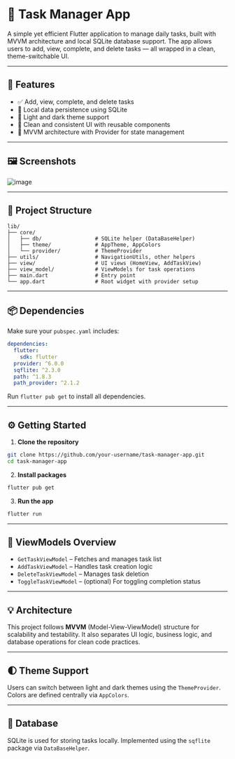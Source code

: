 # 📝 Task Manager App

A simple yet efficient Flutter application to manage daily tasks, built with MVVM architecture and local SQLite database support. The app allows users to add, view, complete, and delete tasks — all wrapped in a clean, theme-switchable UI.

---

## 🚀 Features

* ✅ Add, view, complete, and delete tasks
* 💾 Local data persistence using SQLite
* 🎨 Light and dark theme support
* 📱 Clean and consistent UI with reusable components
* 🧠 MVVM architecture with Provider for state management

---

## 🖼️ Screenshots

![image](https://github.com/user-attachments/assets/e6f464e1-33a3-41a7-93ff-7eb088353b4c)

---

## 🧱 Project Structure

```
lib/
├── core/
│   ├── db/                 # SQLite helper (DataBaseHelper)
│   ├── theme/              # AppTheme, AppColors
│   └── provider/           # ThemeProvider
├── utils/                  # NavigationUtils, other helpers
├── view/                   # UI views (HomeView, AddTaskView)
├── view_model/             # ViewModels for task operations
├── main.dart               # Entry point
└── app.dart                # Root widget with provider setup
```

---

## 📦 Dependencies

Make sure your `pubspec.yaml` includes:

```yaml
dependencies:
  flutter:
    sdk: flutter
  provider: ^6.0.0
  sqflite: ^2.3.0
  path: ^1.8.3
  path_provider: ^2.1.2
```

Run `flutter pub get` to install all dependencies.

---

## ⚙️ Getting Started

1. **Clone the repository**

```bash
git clone https://github.com/your-username/task-manager-app.git
cd task-manager-app
```

2. **Install packages**

```bash
flutter pub get
```

3. **Run the app**

```bash
flutter run
```

---

## 🧠 ViewModels Overview

* `GetTaskViewModel` – Fetches and manages task list
* `AddTaskViewModel` – Handles task creation logic
* `DeleteTaskViewModel` – Manages task deletion
* `ToggleTaskViewModel` – (optional) For toggling completion status

---

## 💡 Architecture

This project follows **MVVM** (Model-View-ViewModel) structure for scalability and testability.
It also separates UI logic, business logic, and database operations for clean code practices.

---

## 🌓 Theme Support

Users can switch between light and dark themes using the `ThemeProvider`. Colors are defined centrally via `AppColors`.

---

## 📇 Database

SQLite is used for storing tasks locally.
Implemented using the `sqflite` package via `DataBaseHelper`.



